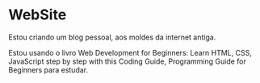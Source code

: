 # WebSite
Estou criando um blog pessoal, aos moldes da internet antiga.

Estou usando o livro Web Development for Beginners: Learn HTML, CSS, JavaScript step by step with this Coding Guide, Programming Guide for Beginners para estudar.
